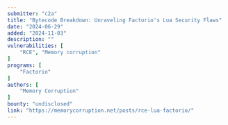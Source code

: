 ```yaml
---
submitter: "c2a"
title: "Bytecode Breakdown: Unraveling Factorio's Lua Security Flaws"
date: "2024-06-29"
added: "2024-11-03"
description: ""
vulnerabilities: [
    "RCE", "Memory corruption"
]
programs: [
    "Factorio"
]
authors: [
    "Memory Corruption"
]
bounty: "undisclosed"
link: "https://memorycorruption.net/posts/rce-lua-factorio/"
---
```




